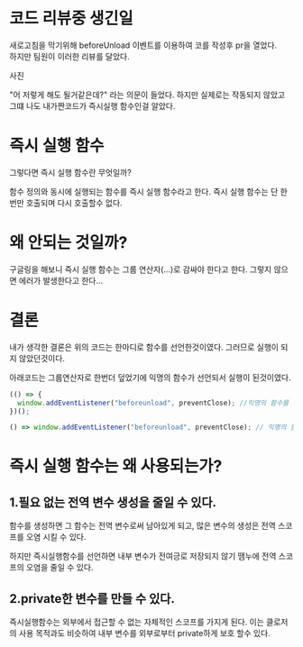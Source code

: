 # 코드 리뷰중 생긴일

새로고침을 막기위해 beforeUnload 이벤트를 이용하여 코를 작성후 pr을 열었다.  
하지만 팀원이 이러한 리뷰를 달았다.

사진

"어 저렇게 해도 될거같은데?" 라는 의문이 들었다. 하지만 실제로는 작동되지 않았고 그떄 나도 내가짠코드가 즉시실행 함수인걸 알았다.

# 즉시 실행 함수

그렇다면 즉시 실행 함수란 무엇일까?

함수 정의와 동시에 실행되는 함수를 즉시 실행 함수라고 한다.
즉시 실행 함수는 단 한번만 호출되며 다시 호출할수 없다.

# 왜 안되는 것일까?

구글링을 해보니 즉시 실행 함수는 그룹 연산자(...)로 감싸야 한다고 한다.
그렇지 않으면 에러가 발생한다고 한다...

# 결론

내가 생각한 결론은 위의 코드는 한마디로 함수를 선언한것이였다. 그러므로 실행이 되지 않았던것이다.

아래코드는 그룹연산자로 한번더 덮었기에 익명의 함수가 선언되서 실행이 된것이였다.

```js
(() => {
  window.addEventListener("beforeunload", preventClose); //익명의 함수를 선언하고 그룹연산자로 한번더 감쌈으로서 즉시 실행이된다.
})();

() => window.addEventListener("beforeunload", preventClose); // 익명의 함수만 선언된것이다.
```

# 즉시 실행 함수는 왜 사용되는가?

## 1.필요 없는 전역 변수 생성을 줄일 수 있다.

함수를 생성하면 그 함수는 전역 변수로써 남아있게 되고, 많은 변수의 생성은 전역 스코프를 오염 시킬 수 있다.

하지만 즉시실행함수를 선언하면 내부 변수가 전여긍로 저장되지 않기 땜누에 전역 스코프의 오염을 줄일 수 있다.

## 2.private한 변수를 만들 수 있다.

즉시실행함수는 외부에서 접근할 수 없는 자체적인 스코프를 가지게 된다. 이는 클로저의 사용 목적과도 비슷하여 내부 변수를 외부로부터 private하게 보호 할수 있다.
